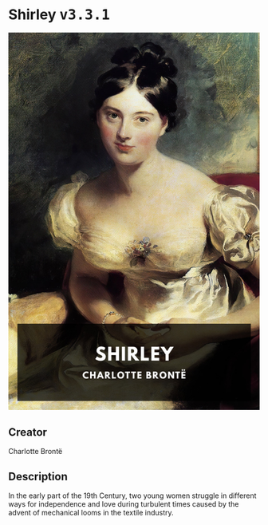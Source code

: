 
# Shirley <kbd>v3.3.1</kbd>

<center>
  <img src="./cover-1024.jpg"/>
</center>

## Creator
Charlotte Brontë

## Description
In the early part of the 19th Century, two young women struggle in different ways for independence and love during turbulent times caused by the advent of mechanical looms in the textile industry.
